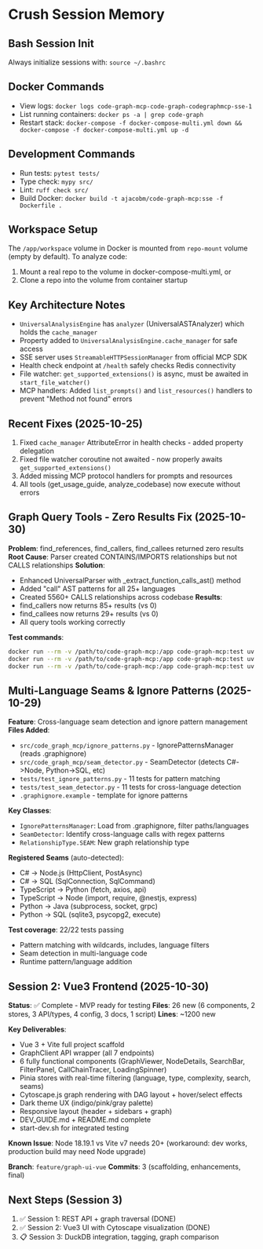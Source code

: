 # Crush Session Memory

## Bash Session Init
Always initialize sessions with: `source ~/.bashrc`

## Docker Commands
- View logs: `docker logs code-graph-mcp-code-graph-codegraphmcp-sse-1`
- List running containers: `docker ps -a | grep code-graph`
- Restart stack: `docker-compose -f docker-compose-multi.yml down && docker-compose -f docker-compose-multi.yml up -d`

## Development Commands
- Run tests: `pytest tests/`
- Type check: `mypy src/`
- Lint: `ruff check src/`
- Build Docker: `docker build -t ajacobm/code-graph-mcp:sse -f Dockerfile .`

## Workspace Setup
The `/app/workspace` volume in Docker is mounted from `repo-mount` volume (empty by default).
To analyze code:
1. Mount a real repo to the volume in docker-compose-multi.yml, or
2. Clone a repo into the volume from container startup

## Key Architecture Notes
- `UniversalAnalysisEngine` has `analyzer` (UniversalASTAnalyzer) which holds the `cache_manager`
- Property added to `UniversalAnalysisEngine.cache_manager` for safe access
- SSE server uses `StreamableHTTPSessionManager` from official MCP SDK
- Health check endpoint at `/health` safely checks Redis connectivity
- File watcher: `get_supported_extensions()` is async, must be awaited in `start_file_watcher()`
- MCP handlers: Added `list_prompts()` and `list_resources()` handlers to prevent "Method not found" errors

## Recent Fixes (2025-10-25)
1. Fixed `cache_manager` AttributeError in health checks - added property delegation
2. Fixed file watcher coroutine not awaited - now properly awaits `get_supported_extensions()`
3. Added missing MCP protocol handlers for prompts and resources
4. All tools (get_usage_guide, analyze_codebase) now execute without errors

## Graph Query Tools - Zero Results Fix (2025-10-30)
**Problem**: find_references, find_callers, find_callees returned zero results
**Root Cause**: Parser created CONTAINS/IMPORTS relationships but not CALLS relationships
**Solution**: 
- Enhanced UniversalParser with _extract_function_calls_ast() method
- Added "call" AST patterns for all 25+ languages
- Created 5560+ CALLS relationships across codebase
**Results**: 
- find_callers now returns 85+ results (vs 0)
- find_callees now returns 29+ results (vs 0)
- All query tools working correctly

**Test commands**:
```bash
docker run --rm -v /path/to/code-graph-mcp:/app code-graph-mcp:test uv run python /app/tests/test_calls_implementation.py
docker run --rm -v /path/to/code-graph-mcp:/app code-graph-mcp:test uv run python /app/tests/test_query_tools_live.py
docker run --rm -v /path/to/code-graph-mcp:/app code-graph-mcp:test uv run python /app/tests/test_mcp_live_session.py
```

## Multi-Language Seams & Ignore Patterns (2025-10-29)
**Feature**: Cross-language seam detection and ignore pattern management
**Files Added**:
- `src/code_graph_mcp/ignore_patterns.py` - IgnorePatternsManager (reads .graphignore)
- `src/code_graph_mcp/seam_detector.py` - SeamDetector (detects C#->Node, Python->SQL, etc)
- `tests/test_ignore_patterns.py` - 11 tests for pattern matching
- `tests/test_seam_detector.py` - 11 tests for cross-language detection
- `.graphignore.example` - template for ignore patterns

**Key Classes**:
- `IgnorePatternsManager`: Load from .graphignore, filter paths/languages
- `SeamDetector`: Identify cross-language calls with regex patterns
- `RelationshipType.SEAM`: New graph relationship type

**Registered Seams** (auto-detected):
- C# → Node.js (HttpClient, PostAsync)
- C# → SQL (SqlConnection, SqlCommand)
- TypeScript → Python (fetch, axios, api)
- TypeScript → Node (import, require, @nestjs, express)
- Python → Java (subprocess, socket, grpc)
- Python → SQL (sqlite3, psycopg2, execute)

**Test coverage**: 22/22 tests passing
- Pattern matching with wildcards, includes, language filters
- Seam detection in multi-language code
- Runtime pattern/language addition

## Session 2: Vue3 Frontend (2025-10-30)
**Status**: ✅ Complete - MVP ready for testing
**Files**: 26 new (6 components, 2 stores, 3 API/types, 4 config, 3 docs, 1 script)
**Lines**: ~1200 new

**Key Deliverables**:
- Vue 3 + Vite full project scaffold
- GraphClient API wrapper (all 7 endpoints)
- 6 fully functional components (GraphViewer, NodeDetails, SearchBar, FilterPanel, CallChainTracer, LoadingSpinner)
- Pinia stores with real-time filtering (language, type, complexity, search, seams)
- Cytoscape.js graph rendering with DAG layout + hover/select effects
- Dark theme UX (indigo/pink/gray palette)
- Responsive layout (header + sidebars + graph)
- DEV_GUIDE.md + README.md complete
- start-dev.sh for integrated testing

**Known Issue**: Node 18.19.1 vs Vite v7 needs 20+ (workaround: dev works, production build may need Node upgrade)

**Branch**: `feature/graph-ui-vue`
**Commits**: 3 (scaffolding, enhancements, final)

## Next Steps (Session 3)
1. ✅ Session 1: REST API + graph traversal (DONE)
2. ✅ Session 2: Vue3 UI with Cytoscape visualization (DONE)
3. 📋 Session 3: DuckDB integration, tagging, graph comparison
